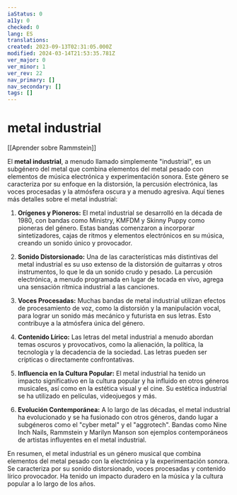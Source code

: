 ```yaml
---
iaStatus: 0
a11y: 0
checked: 0
lang: ES
translations: 
created: 2023-09-13T02:31:05.000Z
modified: 2024-03-14T21:53:35.781Z
ver_major: 0
ver_minor: 1
ver_rev: 22
nav_primary: []
nav_secondary: []
tags: []
---
```

# metal industrial

[[Aprender sobre Rammstein]]

El **metal industrial**, a menudo llamado simplemente "industrial", es un subgénero del metal que combina elementos del metal pesado con elementos de música electrónica y experimentación sonora. Este género se caracteriza por su enfoque en la distorsión, la percusión electrónica, las voces procesadas y la atmósfera oscura y a menudo agresiva. Aquí tienes más detalles sobre el metal industrial:

1. **Orígenes y Pioneros:** El metal industrial se desarrolló en la década de 1980, con bandas como Ministry, KMFDM y Skinny Puppy como pioneras del género. Estas bandas comenzaron a incorporar sintetizadores, cajas de ritmos y elementos electrónicos en su música, creando un sonido único y provocador.
    
2. **Sonido Distorsionado:** Una de las características más distintivas del metal industrial es su uso extenso de la distorsión de guitarras y otros instrumentos, lo que le da un sonido crudo y pesado. La percusión electrónica, a menudo programada en lugar de tocada en vivo, agrega una sensación rítmica industrial a las canciones.
    
3. **Voces Procesadas:** Muchas bandas de metal industrial utilizan efectos de procesamiento de voz, como la distorsión y la manipulación vocal, para lograr un sonido más mecánico y futurista en sus letras. Esto contribuye a la atmósfera única del género.
    
4. **Contenido Lírico:** Las letras del metal industrial a menudo abordan temas oscuros y provocativos, como la alienación, la política, la tecnología y la decadencia de la sociedad. Las letras pueden ser crípticas o directamente confrontativas.
    
5. **Influencia en la Cultura Popular:** El metal industrial ha tenido un impacto significativo en la cultura popular y ha influido en otros géneros musicales, así como en la estética visual y el cine. Su estética industrial se ha utilizado en películas, videojuegos y más.
    
6. **Evolución Contemporánea:** A lo largo de las décadas, el metal industrial ha evolucionado y se ha fusionado con otros géneros, dando lugar a subgéneros como el "cyber metal" y el "aggrotech". Bandas como Nine Inch Nails, Rammstein y Marilyn Manson son ejemplos contemporáneos de artistas influyentes en el metal industrial.
    

En resumen, el metal industrial es un género musical que combina elementos del metal pesado con la electrónica y la experimentación sonora. Se caracteriza por su sonido distorsionado, voces procesadas y contenido lírico provocador. Ha tenido un impacto duradero en la música y la cultura popular a lo largo de los años.